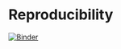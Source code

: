 # Reproducibility

[![Binder](https://mybinder.org/badge.svg)](https://mybinder.org/v2/gh/amabdallah/Reproducibility_Notebooks/master)

